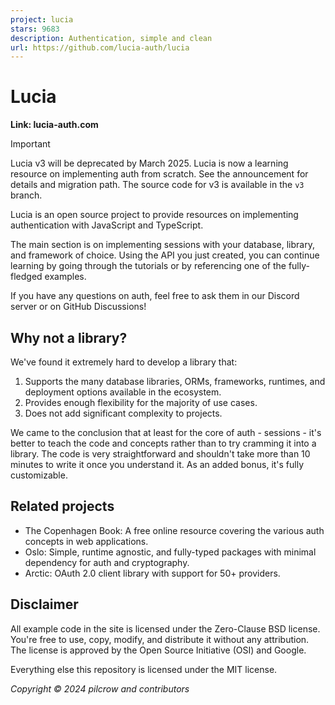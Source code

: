 ```yaml
---
project: lucia
stars: 9683
description: Authentication, simple and clean
url: https://github.com/lucia-auth/lucia
---
```


Lucia
=====

**Link: lucia-auth.com**

Important

Lucia v3 will be deprecated by March 2025. Lucia is now a learning resource on implementing auth from scratch. See the announcement for details and migration path. The source code for v3 is available in the `v3` branch.

Lucia is an open source project to provide resources on implementing authentication with JavaScript and TypeScript.

The main section is on implementing sessions with your database, library, and framework of choice. Using the API you just created, you can continue learning by going through the tutorials or by referencing one of the fully-fledged examples.

If you have any questions on auth, feel free to ask them in our Discord server or on GitHub Discussions!

Why not a library?
------------------

We've found it extremely hard to develop a library that:

1.  Supports the many database libraries, ORMs, frameworks, runtimes, and deployment options available in the ecosystem.
2.  Provides enough flexibility for the majority of use cases.
3.  Does not add significant complexity to projects.

We came to the conclusion that at least for the core of auth - sessions - it's better to teach the code and concepts rather than to try cramming it into a library. The code is very straightforward and shouldn't take more than 10 minutes to write it once you understand it. As an added bonus, it's fully customizable.

Related projects
----------------

-   The Copenhagen Book: A free online resource covering the various auth concepts in web applications.
-   Oslo: Simple, runtime agnostic, and fully-typed packages with minimal dependency for auth and cryptography.
-   Arctic: OAuth 2.0 client library with support for 50+ providers.

Disclaimer
----------

All example code in the site is licensed under the Zero-Clause BSD license. You're free to use, copy, modify, and distribute it without any attribution. The license is approved by the Open Source Initiative (OSI) and Google.

Everything else this repository is licensed under the MIT license.

_Copyright © 2024 pilcrow and contributors_
